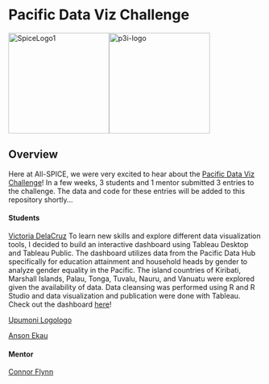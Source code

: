 # Pacific Data Viz Challenge

<div style="display: flex; flex-direction: row;">
    <img src="https://github.com/NSF-ALL-SPICE-Alliance/marine-debris-ML/assets/76076246/1521c60c-e40c-4b39-84ae-8feab2e8c91b" alt="SpiceLogo1" width="200"/>
    <img src="https://github.com/user-attachments/assets/62c99814-6236-47d9-a75e-36c5b5d241e5" alt="p3i-logo" width="200"/>
</div>

## Overview

Here at All-SPICE, we were very excited to hear about the [Pacific Data Viz Challenge](https://pacificdatavizchallenge.org/en)! In a few weeks, 3 students and 1 mentor submitted 3 entries to the challenge. The data and code for these entries will be added to this repository shortly...

#### Students

[Victoria DelaCruz](https://github.com/vdlcruz670)
To learn new skills and explore different data visualization tools, I decided to build an interactive dashboard using Tableau Desktop and Tableau Public. The dashboard utilizes data from the Pacific Data Hub specifically for education attainment and household heads by gender to analyze gender equality in the Pacific. The island countries of Kiribati, Marshall Islands, Palau, Tonga, Tuvalu, Nauru, and Vanuatu were explored given the availability of data. Data cleansing was performed using R and R Studio and data visualization and publication were done with Tableau. Check out the dashboard [here](https://public.tableau.com/app/profile/victoria.delacruz2422/viz/GenderInEqualityinthePacific_17223888097610/Overview)!

[Upumoni Logologo](https://github.com/UpumoniLogologo)

[Anson Ekau ](https://github.com/aekau21)

#### Mentor

[Connor Flynn](https://connorflynn.github.io/)
